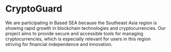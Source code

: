 # CryptoGuard
We are participating in Based SEA because the Southeast Asia region is showing rapid growth in blockchain technologies and cryptocurrencies. Our project aims to provide secure and accessible tools for managing cryptocurrencies, which is especially relevant for users in this region striving for financial independence and innovation.
